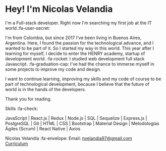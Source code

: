 <h1>Hey! I'm Nicolas Velandia</h1> 

I'm a Full-stack developer. Right now I'm searching my first job at the IT world.:fa-user-secret:

I'm from Colombia, but since 2017 I've been living in Buenos Aires, Argentina. Here, I found the passion for the technological advance, and I wanted to be part of it.
So I started my way in this world. This year after I learning for myself, I decide to enter the HENRY academy, startup of development world. :fa-rocket:
I studied web development full stack Javascript. :fa-graduation-cap:  I've had the chance to immerse myself in some projects to improve my code and design.

I want to continue learning, improving my skills and my code of course to be part of technological development, because I believe that the future of world is in the hands of the developers.

Thank you for reading.

Skills :fa-check:

JavaScript | React.js | Redux | Node.js | SQL | Sequelize | Express.js | PostgreSQL | Git | HTML | CSS | Bootstrap | Material Design | Metodologías Ágiles (Scrum) | React Native | Axios 

Nicolas Velandia
:fa-envelope:
Email: nvelandia97@gmail.com <br>
<a href='https://acortar.link/9d3lM'>Curriculum</a>



